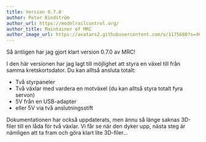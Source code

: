 ```yaml
---
title: Version 0.7.0
author: Peter Kindström
author_url: https://modelrailcontrol.org/
author_title: Maintainer of MRC
author_image_url: https://avatars2.githubusercontent.com/u/1175680?s=460&v=4
---
```


Så äntligen har jag gjort klart version 0.7.0 av MRC!

I den här versionen har jag lagt till möjlighet att styra en växel till från samma kretskortsdator. Du kan alltså ansluta totalt:

 - Två styrpaneler
 - Två växlar med vardera en motväxel (du kan alltså styra totalt fyra servon)
 - 5V från en USB-adapter
 - eller 5V via två anslutningsstift

Dokumentationen har också uppdaterats, men ännu så länge saknas 3D-filer till en låda för två växlar. Vi får se när den dyker upp, nästa steg är nämligen att ta fram och göra klart lite 3D-filer...